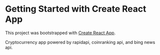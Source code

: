 # Getting Started with Create React App

This project was bootstrapped with [Create React App](https://github.com/facebook/create-react-app).

Cryptocurrency app powered by rapidapi, coinranking api, and bing news api.
